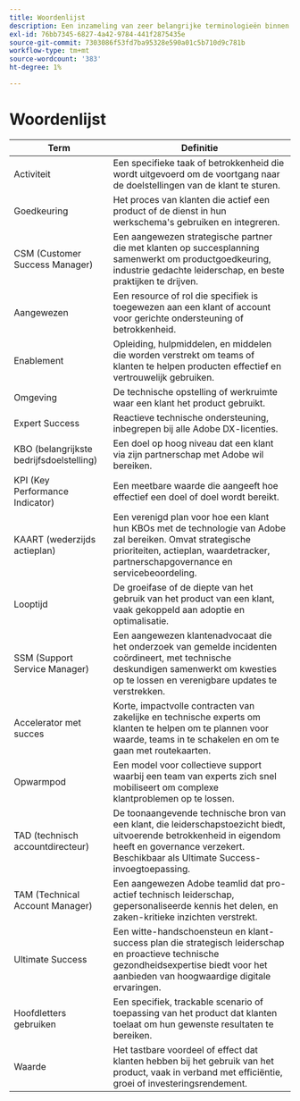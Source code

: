 ```yaml
---
title: Woordenlijst
description: Een inzameling van zeer belangrijke terminologieën binnen het  [!DNL Adobe Success]  portaal en hun definities.
exl-id: 76bb7345-6827-4a42-9784-441f2875435e
source-git-commit: 7303086f53fd7ba95328e590a01c5b710d9c781b
workflow-type: tm+mt
source-wordcount: '383'
ht-degree: 1%

---
```


# Woordenlijst

| Term | Definitie |
|--------------- |------------ |
| Activiteit | Een specifieke taak of betrokkenheid die wordt uitgevoerd om de voortgang naar de doelstellingen van de klant te sturen. |
| Goedkeuring | Het proces van klanten die actief een product of de dienst in hun werkschema&#39;s gebruiken en integreren. |
| CSM (Customer Success Manager) | Een aangewezen strategische partner die met klanten op succesplanning samenwerkt om productgoedkeuring, industrie gedachte leiderschap, en beste praktijken te drijven. |
| Aangewezen | Een resource of rol die specifiek is toegewezen aan een klant of account voor gerichte ondersteuning of betrokkenheid. |
| Enablement | Opleiding, hulpmiddelen, en middelen die worden verstrekt om teams of klanten te helpen producten effectief en vertrouwelijk gebruiken. |
| Omgeving | De technische opstelling of werkruimte waar een klant het product gebruikt. |
| Expert Success | Reactieve technische ondersteuning, inbegrepen bij alle Adobe DX-licenties. |
| KBO (belangrijkste bedrijfsdoelstelling) | Een doel op hoog niveau dat een klant via zijn partnerschap met Adobe wil bereiken. |
| KPI (Key Performance Indicator) | Een meetbare waarde die aangeeft hoe effectief een doel of doel wordt bereikt. |
| KAART (wederzijds actieplan) | Een verenigd plan voor hoe een klant hun KBOs met de technologie van Adobe zal bereiken. Omvat strategische prioriteiten, actieplan, waardetracker, partnerschapgovernance en servicebeoordeling. |
| Looptijd | De groeifase of de diepte van het gebruik van het product van een klant, vaak gekoppeld aan adoptie en optimalisatie. |
| SSM (Support Service Manager) | Een aangewezen klantenadvocaat die het onderzoek van gemelde incidenten coördineert, met technische deskundigen samenwerkt om kwesties op te lossen en verenigbare updates te verstrekken. |
| Accelerator met succes | Korte, impactvolle contracten van zakelijke en technische experts om klanten te helpen om te plannen voor waarde, teams in te schakelen en om te gaan met routekaarten. |
| Opwarmpod | Een model voor collectieve support waarbij een team van experts zich snel mobiliseert om complexe klantproblemen op te lossen. |
| TAD (technisch accountdirecteur) | De toonaangevende technische bron van een klant, die leiderschapstoezicht biedt, uitvoerende betrokkenheid in eigendom heeft en governance verzekert. Beschikbaar als Ultimate Success-invoegtoepassing. |
| TAM (Technical Account Manager) | Een aangewezen Adobe teamlid dat pro-actief technisch leiderschap, gepersonaliseerde kennis het delen, en zaken-kritieke inzichten verstrekt. |
| Ultimate Success | Een witte-handschoensteun en klant-success plan die strategisch leiderschap en proactieve technische gezondheidsexpertise biedt voor het aanbieden van hoogwaardige digitale ervaringen. |
| Hoofdletters gebruiken | Een specifiek, trackable scenario of toepassing van het product dat klanten toelaat om hun gewenste resultaten te bereiken. |
| Waarde | Het tastbare voordeel of effect dat klanten hebben bij het gebruik van het product, vaak in verband met efficiëntie, groei of investeringsrendement. |
